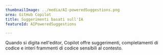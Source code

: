```yaml
---
thumbnailImage: ../media/AI-poweredSuggestions.png
area: GitHub Copilot
title: Suggerimenti basati sull'IA
featureId: AIPoweredSuggestions

---
```



Quando si digita nell'editor, Copilot offre suggerimenti, completamenti di codice e interi frammenti di codice sensibili al contesto.

